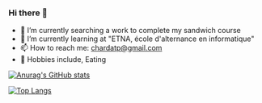 ### Hi there 👋


- 🔭 I’m currently searching a work to complete my sandwich course
- 🌱 I’m currently learning at "ETNA, école d'alternance en informatique"
- 📫 How to reach me: chardatp@gmail.com
- :hear_no_evil: Hobbies include, Eating


[![Anurag's GitHub stats](https://github-readme-stats.vercel.app/api?username=P-CHARDAT&count_private=true&hide=stars,issues,contribs&show_icons=true&theme=gotham&custom_title=My_Stats)](https://github.com/anuraghazra/github-readme-stats)



[![Top Langs](https://github-readme-stats.vercel.app/api/top-langs/?username=P-CHARDAT&langs_count=8&layout=compact&theme=gotham)](https://github.com/anuraghazra/github-readme-stats)
